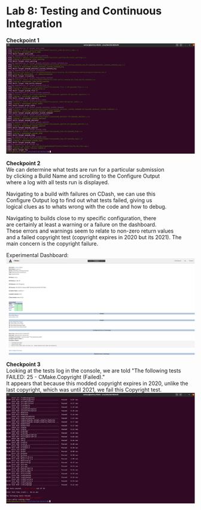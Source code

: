 # Lab 8: Testing and Continuous Integration

**Checkpoint 1**  
![checkpointone](checkpoint1.png)  

**Checkpoint 2**  
We can determine what tests are run for a particular submission  
by clicking a Build Name and scrolling to the Configure Output  
where a log with all tests run is displayed.  

Navigating to a build with failures on CDash, we can use this  
Configure Output log to find out what tests failed, giving us  
logical clues as to whats wrong with the code and how to debug.  

Navigating to builds close to my specific configuration, there  
are certainly at least a warning or a failure on the dashboard.  
These errors and warnings seem to relate to non-zero return values  
and a failed copyright test (copyright expires in 2020 but its 2021).
The main concern is the copyright failure.  

Experimental Dashboard:  
![build](/labs/lab-08/build.png)  

**Checkpoint 3**  
Looking at the tests log in the console, we are told "The following tests FAILED: 25 - CMake.Copyright (Failed)."  
It appears that because this modded copyright expires in 2020, unlike the last copyright, which was until 2021,
we fail this Copyright test.  
![fail](/labs/lab-08/testerror.png)
